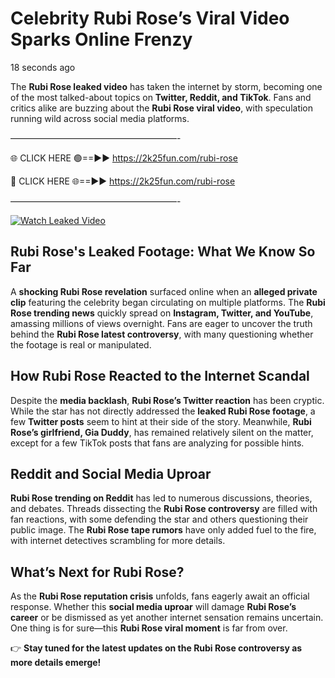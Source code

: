 # Celebrity Rubi Rose’s Viral Video Sparks Online Frenzy

18 seconds ago

The **Rubi Rose leaked video** has taken the internet by storm, becoming one of the most talked-about topics on **Twitter, Reddit, and TikTok**. Fans and critics alike are buzzing about the **Rubi Rose viral video**, with speculation running wild across social media platforms.

———————————————————-

🌐 CLICK HERE 🟢==►► https://2k25fun.com/rubi-rose

🔴 CLICK HERE 🌐==►► https://2k25fun.com/rubi-rose

———————————————————-

[![Watch Leaked Video](https://miro.medium.com/v2/resize:fit:828/format:webp/1*cilzJN44JGOrTw9NJCrNHA.gif "Watch Leaked Video")](https://2k25fun.com/rubi-rose)

## **Rubi Rose's Leaked Footage: What We Know So Far**  
A **shocking Rubi Rose revelation** surfaced online when an **alleged private clip** featuring the celebrity began circulating on multiple platforms. The **Rubi Rose trending news** quickly spread on **Instagram, Twitter, and YouTube**, amassing millions of views overnight. Fans are eager to uncover the truth behind the **Rubi Rose latest controversy**, with many questioning whether the footage is real or manipulated.  

## **How Rubi Rose Reacted to the Internet Scandal**  
Despite the **media backlash**, **Rubi Rose’s Twitter reaction** has been cryptic. While the star has not directly addressed the **leaked Rubi Rose footage**, a few **Twitter posts** seem to hint at their side of the story. Meanwhile, **Rubi Rose’s girlfriend, Gia Duddy**, has remained relatively silent on the matter, except for a few TikTok posts that fans are analyzing for possible hints.  

## **Reddit and Social Media Uproar**  
**Rubi Rose trending on Reddit** has led to numerous discussions, theories, and debates. Threads dissecting the **Rubi Rose controversy** are filled with fan reactions, with some defending the star and others questioning their public image. The **Rubi Rose tape rumors** have only added fuel to the fire, with internet detectives scrambling for more details.  

## **What’s Next for Rubi Rose?**  
As the **Rubi Rose reputation crisis** unfolds, fans eagerly await an official response. Whether this **social media uproar** will damage **Rubi Rose’s career** or be dismissed as yet another internet sensation remains uncertain. One thing is for sure—this **Rubi Rose viral moment** is far from over.  

👉 **Stay tuned for the latest updates on the Rubi Rose controversy as more details emerge!**  
